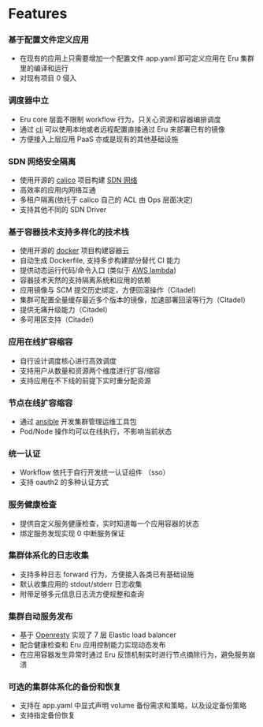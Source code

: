 # Features

### 基于配置文件定义应用

- 在现有的应用上只需要增加一个配置文件 app.yaml 即可定义应用在 Eru 集群里的编译和运行
- 对现有项目 0 侵入

### 调度器中立

- Eru core 层面不限制 workflow 行为，只关心资源和容器编排调度
- 通过 [cli](https://github.com/projecteru2/cli) 可以使用本地或者远程配置直接通过 Eru 来部署已有的镜像
- 方便接入上层应用 PaaS 亦或是现有的其他基础设施

### SDN 网络安全隔离

- 使用开源的 [calico](https://github.com/projectcalico/calico) 项目构建 [SDN 网络](https://zh.wikipedia.org/wiki/%E8%BB%9F%E9%AB%94%E5%AE%9A%E7%BE%A9%E7%B6%B2%E8%B7%AF)
- 高效率的应用内网络互通
- 多租户隔离(依托于 calico 自己的 ACL 由 Ops 层面决定)
- 支持其他不同的 SDN Driver

### 基于容器技术支持多样化的技术栈

- 使用开源的 [docker](https://github.com/moby/moby) 项目构建容器云
- 自动生成 Dockerfile, 支持多步构建部分替代 CI 能力
- 提供动态运行代码/命令入口 (类似于 [AWS lambda](https://aws.amazon.com/cn/lambda/))
- 容器技术天然的支持隔离系统和应用的依赖
- 应用镜像与 SCM 提交历史绑定，方便回滚操作（Citadel）
- 集群可配置全量缓存最近多个版本的镜像，加速部署回滚等行为（Citadel）
- 提供无痛升级能力（Citadel）
- 多可用区支持（Citadel）

### 应用在线扩容缩容

- 自行设计调度核心进行高效调度
- 支持用户从数量和资源两个维度进行扩容/缩容
- 支持应用在不下线的前提下实时重分配资源

### 节点在线扩容缩容

- 通过 [ansible](https://github.com/ansible/ansible) 开发集群管理运维工具包
- Pod/Node 操作均可以在线执行，不影响当前状态

### 统一认证

- Workflow 依托于自行开发统一认证组件 （sso）
- 支持 oauth2 的多种认证方式

### 服务健康检查

- 提供自定义服务健康检查，实时知道每一个应用容器的状态
- 绑定服务发现实现 0 中断服务保证

### 集群体系化的日志收集

- 支持多种日志 forward 行为，方便接入各类已有基础设施
- 默认收集应用的 stdout/stderr 日志收集
- 附带足够多元信息日志流方便规整和查询

### 集群自动服务发布

- 基于 [Openresty](https://openresty.org/en/) 实现了 7 层 Elastic load balancer
- 配合健康检查和 Eru 应用控制能力实现动态发布
- 在应用容器发生异常时通过 Eru 反馈机制实时进行节点摘除行为，避免服务崩溃

### 可选的集群体系化的备份和恢复

- 支持在 app.yaml 中显式声明 volume 备份需求和策略，以及设定备份策略
- 支持指定备份恢复
